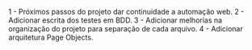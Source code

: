1 - Próximos passos do projeto dar continuidade a automação web.
2 - Adicionar escrita dos testes em BDD.
3 - Adicionar melhorias na organização do projeto para separação de cada arquivo.
4 - Adicionar arquitetura Page Objects.
